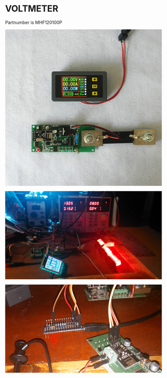 VOLTMETER
=========

Partnumber is MHF120100P 

![](images/equipment.jpg)

![](images/testing.jpg)

![](images/connection.jpg)
